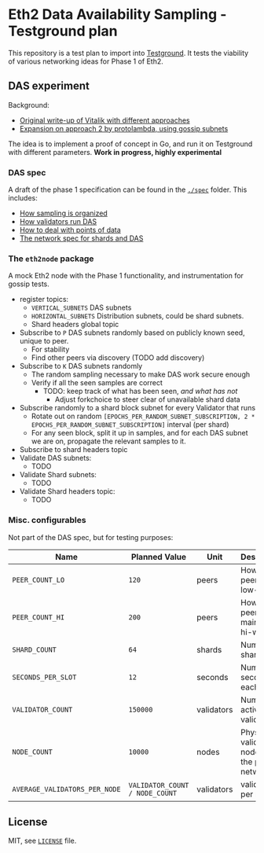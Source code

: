# Eth2 Data Availability Sampling - Testground plan

This repository is a test plan to import into [Testground](https://github.com/testground/testground).
It tests the viability of various networking ideas for Phase 1 of Eth2.

## DAS experiment

Background:
- [Original write-up of Vitalik with different approaches](https://notes.ethereum.org/@vbuterin/r1v8VCULP)
- [Expansion on approach 2 by protolambda, using gossip subnets](https://notes.ethereum.org/McLGvrWgSX6Cpg60ewMYeQ)

The idea is to implement a proof of concept in Go, and run it on Testground with different parameters.
**Work in progress, highly experimental**

### DAS spec

A draft of the phase 1 specification can be found in the [`./spec`](./spec) folder.
This includes:
 - [How sampling is organized](./spec/das_sampling.md)
 - [How validators run DAS](./spec/das_validator.md)
 - [How to deal with points of data](./spec/data_as_points.md)
 - [The network spec for shards and DAS](./spec/shards_p2p.md)

### The `eth2node` package

A mock Eth2 node with the Phase 1 functionality, and instrumentation for gossip tests.

- register topics:
  - `VERTICAL_SUBNETS` DAS subnets
  - `HORIZONTAL_SUBNETS` Distribution subnets, could be shard subnets.
  - Shard headers global topic
- Subscribe to `P` DAS subnets randomly based on publicly known seed, unique to peer.
  - For stability
  - Find other peers via discovery (TODO add discovery)
- Subscribe to `K` DAS subnets randomly 
  - The random sampling necessary to make DAS work secure enough
  - Verify if all the seen samples are correct
    - TODO: keep track of what has been seen, *and what has not*
      - Adjust forkchoice to steer clear of unavailable shard data
- Subscribe randomly to a shard block subnet for every Validator that runs
  - Rotate out on random `[EPOCHS_PER_RANDOM_SUBNET_SUBSCRIPTION, 2 * EPOCHS_PER_RANDOM_SUBNET_SUBSCRIPTION]` interval (per shard)
  - For any seen block, split it up in samples, and for each DAS subnet we are on, propagate the relevant samples to it.
- Subscribe to shard headers topic
- Validate DAS subnets:
  - TODO
- Validate Shard subnets:
  - TODO
- Validate Shard headers topic:
  - TODO

### Misc. configurables

Not part of the DAS spec, but for testing purposes:

| Name | Planned Value | Unit | Description |
| - | - | - | - |
| `PEER_COUNT_LO` | `120` | peers | How many peers for low-water |
| `PEER_COUNT_HI` | `200` | peers | How many peers to maintain for hi-water |
| `SHARD_COUNT` | `64` | shards | Number of shards |
| `SECONDS_PER_SLOT` | `12` | seconds | Number of seconds in each slot |
| `VALIDATOR_COUNT` | `150000` | validators | Number of active validators |
| `NODE_COUNT` | `10000` | nodes | Physical validator nodes in the p2p network |
| `AVERAGE_VALIDATORS_PER_NODE` | `VALIDATOR_COUNT / NODE_COUNT` | validators | validators per node | 

## License

MIT, see [`LICENSE`](./LICENSE) file.
